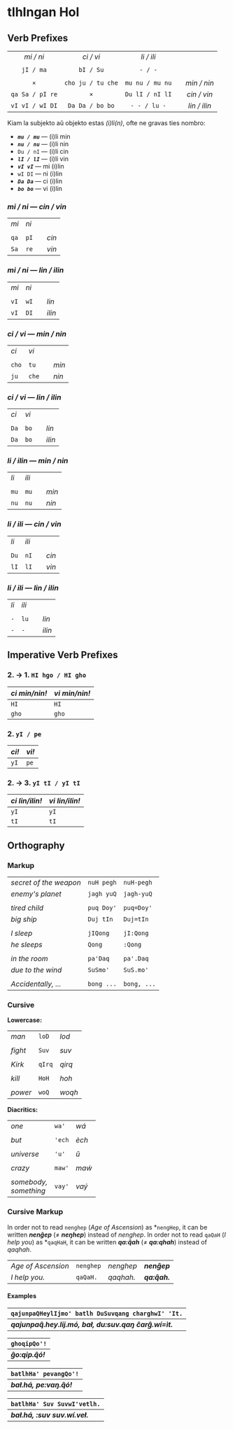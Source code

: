 # tlhIngan Hol

## Verb Prefixes

| | | | | |
|:-:|:-:|:-:|:-:|:-:|
| *mi / ni*       | *ci / vi*         | *li / ili*        |
| | | | | |
| `jI / ma`       | `bI / Su`         | `- / -`           | | |
| | | | | |
| `×`             | `cho ju / tu che` | `mu nu / mu nu`   | | *min / nin*  |
| `qa Sa / pI re` | `×`               | `Du lI / nI lI`   | | *cin / vin*  |
| `vI vI / wI DI` | `Da Da / bo bo`   | `- - / lu -`      | | *lin / ilin* |

Kiam la subjekto aŭ objekto estas *(i)li(n)*, ofte ne gravas ties nombro:
* ***`mu / mu`*** — (i)li min
* ***`nu / nu`*** — (i)li nin
* `Du / nI` — (i)li cin
* ***`lI / lI`*** — (i)li vin
* ***`vI vI`*** — mi (i)lin
* `wI DI` — ni (i)lin
* ***`Da Da`*** — ci (i)lin
* ***`bo bo`*** — vi (i)lin

### *mi / ni — cin / vin*

| | | | |
|-|-|-|-|
| *mi* | *ni* | | |
| | | | |
| `qa` | `pI` | | *cin* |
| `Sa` | `re` | | *vin* |

### *mi / ni — lin / ilin*

| | | | |
|-|-|-|-|
| *mi* | *ni* | | |
| | | | |
| `vI` | `wI` | | *lin*  |
| `vI` | `DI` | | *ilin* |

### *ci / vi — min / nin*

| | | | |
|-|-|-|-|
| *ci*   | *vi* | | |
| | | | |
| `cho` | `tu`  | | *min* |
| `ju`  | `che` | | *nin* |

### *ci / vi — lin / ilin*

| | | | |
|-|-|-|-|
| *ci* | *vi* |
| | | | |
| `Da` | `bo` | | *lin*  |
| `Da` | `bo` | | *ilin* |

### *li / ilin — min / nin*

| | | | |
|-|-|-|-|
| *li* | *ili* |
| | | | |
| `mu` | `mu`  | | *min* |
| `nu` | `nu`  | | *nin* |

### *li / ili — cin / vin*

| | | | |
|-|-|-|-|
| *li* | *ili* |
| | | | |
| `Du` | `nI`  | | *cin* |
| `lI` | `lI`  | | *vin* |

### *li / ili — lin / ilin*

| | | | |
|-|-|-|-|
| *li* | *ili* |
| | | | |
| `-`  | `lu`  | | *lin*  |
| `-`  | `-`   | | *ilin* |


## Imperative Verb Prefixes

### 2. → 1.  `HI hgo / HI gho`

| *ci min/nin!* | *vi min/nin!* |
|-|-|
| `HI`         | `HI`         |
| `gho`        | `gho`        |

### 2.       `yI / pe`

| *ci!* | *vi!* |
|-|-|
| `yI` | `pe` |

### 2. → 3.  `yI tI / yI tI`

| *ci lin/ilin!* | *vi lin/ilin!* |
|-|-|
| `yI`          | `yI`          |
| `tI`          | `tI`          |

<!--

-wIj mia
-lIj cia
-Daj lia
-maj nia
-raj via
-chaj ilia

-->


## Orthography

### Markup

| | | |
|-|-|-|
| *secret of the weapon*  | `nuH pegh`  | `nuH-pegh`  |
| *enemy's planet*        | `jagh yuQ`  | `jagh-yuQ`  |
| | | |
| *tired child*           | `puq Doy'`  | `puq=Doy'`  |
| *big ship*              | `Duj tIn`   | `Duj=tIn`   |
| | | |
| *I sleep*               | `jIQong`    | `jI:Qong`   |
| *he sleeps*             | `Qong`      | `:Qong`     |
| | | |
| *in the room*           | `pa'Daq`    | `pa'.Daq`   |
| *due to the wind*       | `SuSmo'`    | `SuS.mo'`   |
| | | |
| *Accidentally, ...*     | `bong ...`  | `bong, ...` |

### Cursive

**Lowercase:**

| | | |
|-|-|-|
| *man*    | `loD`  | *lod*  |
| | | |
| *fight*  | `Suv`  | *suv*  |
| | | |
| *Kirk*   | `qIrq` | *qirq* |
| | | |
| *kill*   | `HoH`  | *hoh*  |
| | | |
| *power*  | `woQ`  | *woqh* |

**Diacritics:**

| | | |
|-|-|-|
| *one*                      | `wa'`  | *wá*    |
| | | |
| *but*                      | `'ech` | *èch*   |
| | | |
| *universe*                 | `'u'`  | *ǔ*     |
| | | |
| *crazy*                    | `maw'` | *maẃ*   |
| | | |
| *somebody,*<br>*something* | `vay'` | *vaý*   |

### Cursive Markup

In order not to read `nenghep` (*Age of Ascension*) as *`nengHep`, it can be written ***nenĝep*** (≠ ***neŋhep***) instead of *nenghep*. In order not to read `qaQaH` (*I help you*) as *`qaqHaH`, it can be written ***qa:q̂ah*** (≠ ***qa:qhah***) instead of *qaqhah*.

| | | | |
|-|-|-|-|
| *Age of Ascension* | `nenghep` | *nenghep* | ***nenĝep***   |
| *I help you.*      | `qaQaH.`  | *qaqhah.* | ***qa:q̂ah.*** |

#### Examples

| `qajunpaQHeylIjmo' batlh DuSuvqang charghwI' 'It.`         |
|-|
| ***qajunpaq̂.hey.lij.mó, bał, du:suv.qaŋ ĉarĝ.wí=ìt.***  |

| `ghoqipQo'!` |
|-|
| ***ĝo:qip.q̂ó!*** |

| `batlhHa' pevangQo'!` |
|-|
| ***bał.há, pe:vaŋ.q̂ó!*** |

| `batlhHa' Suv SuvwI'vetlh.` |
|-|
| ***bał.há, :suv suv.wí.veł.*** |